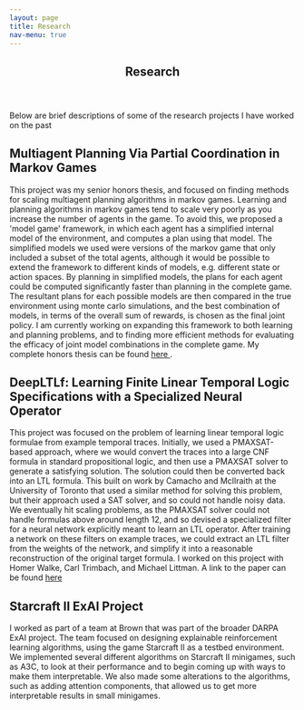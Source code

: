 ```yaml
---
layout: page
title: Research
nav-menu: true
---
```


<section id="one">
<div class="inner">
  <header class="major">
    <h1>Research</h1>
  </header>
  <p>Below are brief descriptions of some of the research projects I have worked on the past</p>
  </div>
  <div class="inner">
    <h2>Multiagent Planning Via Partial Coordination in Markov Games</h2>
        <p>
        This project was my senior honors thesis, and focused on finding methods for scaling multiagent planning algorithms in markov games. Learning and planning
        algorithms in markov games tend to scale very poorly as you increase the number of agents in the game. To avoid this, we proposed a 'model game' framework,
        in which each agent has a simplified internal model of the environment, and computes a plan using that model. The simplified models we used were versions of the markov game that only included a subset of the total agents, although it would be possible to extend the framework to different kinds of models,
        e.g. different state or action spaces. By planning in simplified models, the plans for each agent could be computed significantly faster than planning
        in the complete game. The resultant plans for each possible models are then compared in the true environment using monte carlo simulations, and the
        best combination of models, in terms of the overall sum of rewards, is chosen as the final joint policy. I am currently working on expanding this framework to
        both learning and planning problems, and to finding more efficient methods for evaluating the efficacy of joint model combinations in the complete game. My complete
        honors thesis can be found <a href="assets/pdfs/Senior-Thesis.pdf"> here </a>.  
        </p>
  </div>
</section>

<section id="two">
  <div class="inner">
    <h2> DeepLTLf: Learning Finite Linear Temporal Logic Specifications with a Specialized Neural Operator </h2>
        <p>
        This project was focused on the problem of learning linear temporal logic formulae from example temporal traces. Initially, we used a PMAXSAT-based
        approach, where we would convert the traces into a large CNF formula in standard propositional logic, and then use a PMAXSAT solver to generate a
        satisfying solution. The solution could then be converted back into an LTL formula. This built on work by Camacho and McIlraith at the University of
        Toronto that used a similar method for solving this problem, but their approach used a SAT solver, and so could not handle noisy data. We eventually
        hit scaling problems, as the PMAXSAT solver could not handle formulas above around length 12, and so devised a specialized filter for a neural network
        explicitly meant to learn an LTL operator. After training a network on these filters on example traces, we could extract an LTL filter from the weights
        of the network, and simplify it into a reasonable reconstruction of the original target formula. I worked on this project with Homer Walke, Carl Trimbach, and
        Michael Littman. A link to the paper can be found <a href="assets/pdfs/Deep_LTL_Paper.pdf"> here </a>
        </p>
  </div>
</section>

<section id="three">
  <div class="inner">
  <h2>Starcraft II ExAI Project</h2>
  <p>
  I worked as part of a team at Brown that was part of the broader DARPA ExAI project. The team focused on designing explainable reinforcement learning algorithms,
  using the game Starcraft II as a testbed environment. We implemented several different algorithms on Starcraft II minigames, such as A3C, to look at their performance
  and to begin coming up with ways to make them interpretable. We also made some alterations to the algorithms, such as adding attention components, that allowed us to get
  more interpretable results in small minigames. 
  </p>
</div>
</section>
